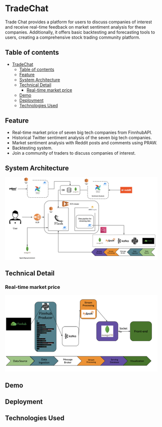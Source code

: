 # TradeChat

Trade Chat provides a platform for users to discuss companies of interest and receive real-time feedback on market sentiment analysis for these companies. Additionally, it offers basic backtesting and forecasting tools to users, creating a comprehensive stock trading community platform.

## Table of contents
- [TradeChat](#tradechat)
  - [Table of contents](#table-of-contents)
  - [Feature](#feature)
  - [System Architecture](#system-architecture)
  - [Technical Detail](#technical-detail)
    - [Real-time market price](#real-time-market-price)
  - [Demo](#demo)
  - [Deployment](#deployment)
  - [Technologies Used](#technologies-used)

## Feature
- Real-time market price of seven big tech companies from FinnhubAPI.
- Historical Twitter sentiment analysis of the seven big tech companies.
- Market sentiment analysis with Reddit posts and comments using PRAW.
- Backtesting system.
- Join a community of traders to discuss companies of interest.

## System Architecture
![alt text](./docs/system_architecture.png)
## Technical Detail
 ### Real-time market price
 ![alt text](./docs/stock_data_pipeline.png)
## Demo


## Deployment

## Technologies Used
```

```